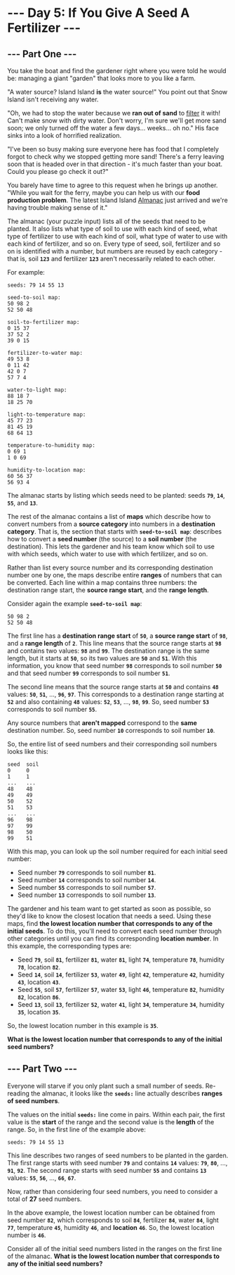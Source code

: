 # --- Day 5: If You Give A Seed A Fertilizer ---
## --- Part One ---
You take the boat and find the gardener right where you were told he would be: managing a giant "garden" that looks more to you like a farm.

"A water source? Island Island **is** the water source!" You point out that Snow Island isn't receiving any water.

"Oh, we had to stop the water because we **ran out of sand** to [filter](https://en.wikipedia.org/wiki/Sand_filter) it with! Can't make snow with dirty water. Don't worry, I'm sure we'll get more sand soon; we only turned off the water a few days... weeks... oh no." His face sinks into a look of horrified realization.

"I've been so busy making sure everyone here has food that I completely forgot to check why we stopped getting more sand! There's a ferry leaving soon that is headed over in that direction - it's much faster than your boat. Could you please go check it out?"

You barely have time to agree to this request when he brings up another. "While you wait for the ferry, maybe you can help us with our **food production problem**. The latest Island Island [Almanac](https://en.wikipedia.org/wiki/Almanac) just arrived and we're having trouble making sense of it."

The almanac (your puzzle input) lists all of the seeds that need to be planted. It also lists what type of soil to use with each kind of seed, what type of fertilizer to use with each kind of soil, what type of water to use with each kind of fertilizer, and so on. Every type of seed, soil, fertilizer and so on is identified with a number, but numbers are reused by each category - that is, soil **`123`** and fertilizer **`123`** aren't necessarily related to each other.

For example:
```
seeds: 79 14 55 13

seed-to-soil map:
50 98 2
52 50 48

soil-to-fertilizer map:
0 15 37
37 52 2
39 0 15

fertilizer-to-water map:
49 53 8
0 11 42
42 0 7
57 7 4

water-to-light map:
88 18 7
18 25 70

light-to-temperature map:
45 77 23
81 45 19
68 64 13

temperature-to-humidity map:
0 69 1
1 0 69

humidity-to-location map:
60 56 37
56 93 4
```
The almanac starts by listing which seeds need to be planted: seeds **`79`**, **`14`**, **`55`**, and **`13`**.

The rest of the almanac contains a list of **maps** which describe how to convert numbers from a **source category** into numbers in a **destination category**. That is, the section that starts with **`seed-to-soil map`**: describes how to convert a **seed number** (the source) to a **soil number** (the destination). This lets the gardener and his team know which soil to use with which seeds, which water to use with which fertilizer, and so on.

Rather than list every source number and its corresponding destination number one by one, the maps describe entire **ranges** of numbers that can be converted. Each line within a map contains three numbers: the destination range start, the **source range start**, and the **range length**.

Consider again the example **`seed-to-soil map`**:
```
50 98 2
52 50 48
```
The first line has a **destination range start** of **`50`**, a **source range start** of **`98`**, and a **range length** of **`2`**. This line means that the source range starts at **`98`** and contains two values: **`98`** and **`99`**. The destination range is the same length, but it starts at **`50`**, so its two values are **`50`** and **`51`**. With this information, you know that seed number **`98`** corresponds to soil number **`50`** and that seed number **`99`** corresponds to soil number **`51`**.

The second line means that the source range starts at **`50`** and contains **`48`** values: **`50`**, **`51`**, ..., **`96`**, **`97`**. This corresponds to a destination range starting at **`52`** and also containing **`48`** values: **`52`**, **`53`**, ..., **`98`**, **`99`**. So, seed number **`53`** corresponds to soil number **`55`**.

Any source numbers that **aren't mapped** correspond to the **same** destination number. So, seed number **`10`** corresponds to soil number **`10`**.

So, the entire list of seed numbers and their corresponding soil numbers looks like this:
```
seed  soil
0     0
1     1
...   ...
48    48
49    49
50    52
51    53
...   ...
96    98
97    99
98    50
99    51
```
With this map, you can look up the soil number required for each initial seed number:

- Seed number **`79`** corresponds to soil number **`81`**.
- Seed number **`14`** corresponds to soil number **`14`**.
- Seed number **`55`** corresponds to soil number **`57`**.
- Seed number **`13`** corresponds to soil number **`13`**.

The gardener and his team want to get started as soon as possible, so they'd like to know the closest location that needs a seed. Using these maps, find **the lowest location number that corresponds to any of the initial seeds**. To do this, you'll need to convert each seed number through other categories until you can find its corresponding **location number**. In this example, the corresponding types are:

- Seed **`79`**, soil **`81`**, fertilizer **`81`**, water **`81`**, light **`74`**, temperature **`78`**, humidity **`78`**, location **`82`**.
- Seed **`14`**, soil **`14`**, fertilizer **`53`**, water **`49`**, light **`42`**, temperature **`42`**, humidity **`43`**, location **`43`**.
- Seed **`55`**, soil **`57`**, fertilizer **`57`**, water **`53`**, light **`46`**, temperature **`82`**, humidity **`82`**, location **`86`**.
- Seed **`13`**, soil **`13`**, fertilizer **`52`**, water **`41`**, light **`34`**, temperature **`34`**, humidity **`35`**, location **`35`**.

So, the lowest location number in this example is **`35`**.

**What is the lowest location number that corresponds to any of the initial seed numbers?**

## --- Part Two ---
Everyone will starve if you only plant such a small number of seeds. Re-reading the almanac, it looks like the **`seeds:`** line actually describes **ranges of seed numbers**.

The values on the initial **`seeds:`** line come in pairs. Within each pair, the first value is the **start** of the range and the second value is the **length** of the range. So, in the first line of the example above:
```
seeds: 79 14 55 13
```
This line describes two ranges of seed numbers to be planted in the garden. The first range starts with seed number **`79`** and contains **`14`** values: **`79`**, **`80`**, ..., **`91`**, **`92`**. The second range starts with seed number **`55`** and contains **`13`** values: **`55`**, **`56`**, ..., **`66`**, **`67`**.

Now, rather than considering four seed numbers, you need to consider a total of **27** seed numbers.

In the above example, the lowest location number can be obtained from seed number **`82`**, which corresponds to soil **`84`**, fertilizer **`84`**, water **`84`**, light **`77`**, temperature **`45`**, humidity **`46`**, and **location** **`46`**. So, the lowest location number is **`46`**.

Consider all of the initial seed numbers listed in the ranges on the first line of the almanac. **What is the lowest location number that corresponds to any of the initial seed numbers?**